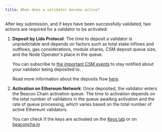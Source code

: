 ```yaml
---
title: When does a validator become active?
---
```


After key submission, and if keys have been successfully validated, two actions are required for a validator to be activated:

1. **Deposit by Lido Protocol**: The time to deposit a validator is unpredictable and depends on factors such as total stake inflows and outflows, gas considerations, module shares, CSM deposit queue size, and the Node Operator's place in the queue.

   You can subscribe to [the important CSM events](https://docs.lido.fi/staking-modules/csm/guides/events) to stay notified about your validator being deposited to.

   Read more information about the deposits flow [here](https://operatorportal.lido.fi/modules/community-staking-module#block-90b8ff95edc64cf7a051584820219616).

2. **Activation on Ethereum Network**: Once deposited, the validator enters the Beacon Chain activation queue. The time to activation depends on the total number of validators in the queue awaiting activation and the rate of queue processing, which varies based on the total number of active Ethereum validators.

   You can check if the keys are activated on the [Keys tab](https://csm.testnet.fi/keys) or on [beaconcha.in](http://beaconcha.in/)
